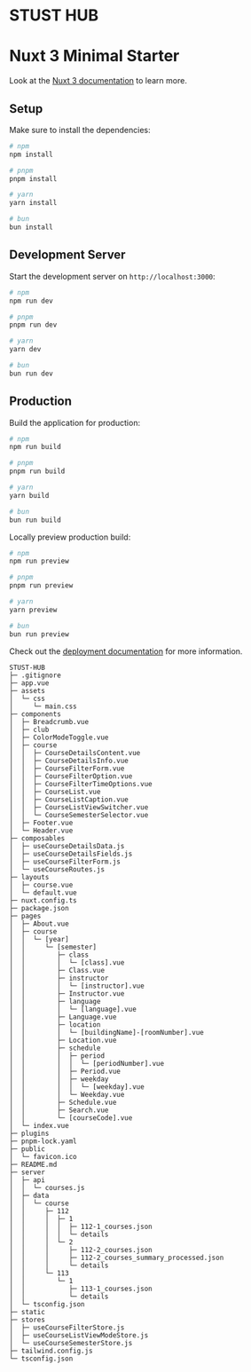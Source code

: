 # STUST HUB
# Nuxt 3 Minimal Starter

Look at the [Nuxt 3 documentation](https://nuxt.com/docs/getting-started/introduction) to learn more.

## Setup

Make sure to install the dependencies:

```bash
# npm
npm install

# pnpm
pnpm install

# yarn
yarn install

# bun
bun install
```

## Development Server

Start the development server on `http://localhost:3000`:

```bash
# npm
npm run dev

# pnpm
pnpm run dev

# yarn
yarn dev

# bun
bun run dev
```

## Production

Build the application for production:

```bash
# npm
npm run build

# pnpm
pnpm run build

# yarn
yarn build

# bun
bun run build
```

Locally preview production build:

```bash
# npm
npm run preview

# pnpm
pnpm run preview

# yarn
yarn preview

# bun
bun run preview
```

Check out the [deployment documentation](https://nuxt.com/docs/getting-started/deployment) for more information.
```
STUST-HUB
├─ .gitignore
├─ app.vue
├─ assets
│  └─ css
│     └─ main.css
├─ components
│  ├─ Breadcrumb.vue
│  ├─ club
│  ├─ ColorModeToggle.vue
│  ├─ course
│  │  ├─ CourseDetailsContent.vue
│  │  ├─ CourseDetailsInfo.vue
│  │  ├─ CourseFilterForm.vue
│  │  ├─ CourseFilterOption.vue
│  │  ├─ CourseFilterTimeOptions.vue
│  │  ├─ CourseList.vue
│  │  ├─ CourseListCaption.vue
│  │  ├─ CourseListViewSwitcher.vue
│  │  └─ CourseSemesterSelector.vue
│  ├─ Footer.vue
│  └─ Header.vue
├─ composables
│  ├─ useCourseDetailsData.js
│  ├─ useCourseDetailsFields.js
│  ├─ useCourseFilterForm.js
│  └─ useCourseRoutes.js
├─ layouts
│  ├─ course.vue
│  └─ default.vue
├─ nuxt.config.ts
├─ package.json
├─ pages
│  ├─ About.vue
│  ├─ course
│  │  └─ [year]
│  │     └─ [semester]
│  │        ├─ class
│  │        │  └─ [class].vue
│  │        ├─ Class.vue
│  │        ├─ instructor
│  │        │  └─ [instructor].vue
│  │        ├─ Instructor.vue
│  │        ├─ language
│  │        │  └─ [language].vue
│  │        ├─ Language.vue
│  │        ├─ location
│  │        │  └─ [buildingName]-[roomNumber].vue
│  │        ├─ Location.vue
│  │        ├─ schedule
│  │        │  ├─ period
│  │        │  │  └─ [periodNumber].vue
│  │        │  ├─ Period.vue
│  │        │  ├─ weekday
│  │        │  │  └─ [weekday].vue
│  │        │  └─ Weekday.vue
│  │        ├─ Schedule.vue
│  │        ├─ Search.vue
│  │        └─ [courseCode].vue
│  └─ index.vue
├─ plugins
├─ pnpm-lock.yaml
├─ public
│  └─ favicon.ico
├─ README.md
├─ server
│  ├─ api
│  │  └─ courses.js
│  ├─ data
│  │  └─ course
│  │     ├─ 112
│  │     │  ├─ 1
│  │     │  │  ├─ 112-1_courses.json
│  │     │  │  └─ details
│  │     │  └─ 2
│  │     │     ├─ 112-2_courses.json
│  │     │     ├─ 112-2_courses_summary_processed.json
│  │     │     └─ details
│  │     └─ 113
│  │        └─ 1
│  │           ├─ 113-1_courses.json
│  │           └─ details
│  └─ tsconfig.json
├─ static
├─ stores
│  ├─ useCourseFilterStore.js
│  ├─ useCourseListViewModeStore.js
│  └─ useCourseSemesterStore.js
├─ tailwind.config.js
└─ tsconfig.json

```
